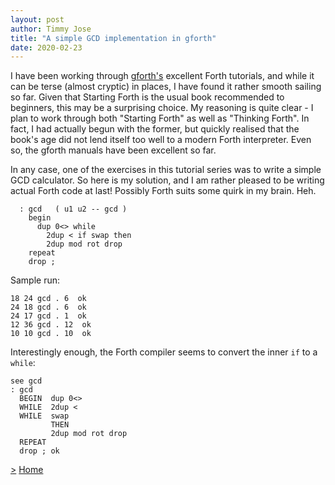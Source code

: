 ```yaml
---
layout: post
author: Timmy Jose
title: "A simple GCD implementation in gforth"
date: 2020-02-23
---
```


I have been working through [gforth's](http://www.complang.tuwien.ac.at/forth/gforth/Docs-html/Tutorial.html#Tutorial) excellent Forth tutorials, and while it can be terse (almost cryptic) in places, I have found it rather smooth sailing so far. 
Given that Starting Forth is the usual book recommended to beginners, this may be a surprising choice. My reasoning is quite clear - I plan to work through both 
"Starting Forth" as well as "Thinking Forth". In fact, I had actually begun with the former, but quickly realised that the book's age did not lend itself too well to a 
modern Forth interpreter. Even so, the gforth manuals have been excellent so far.

In any case, one of the exercises in this tutorial series was to write a simple GCD calculator. So here is my solution, and I am rather pleased to be writing actual Forth code at last! Possibly Forth suits some quirk in my brain. Heh.

```
  : gcd   ( u1 u2 -- gcd )  
    begin
      dup 0<> while
        2dup < if swap then
        2dup mod rot drop
    repeat
    drop ;

```

Sample run:

```
18 24 gcd . 6  ok
24 18 gcd . 6  ok
24 17 gcd . 1  ok
12 36 gcd . 12  ok
10 10 gcd . 10  ok

```

Interestingly enough, the Forth compiler seems to convert the inner `if` to a `while`:

```
see gcd
: gcd
  BEGIN  dup 0<>
  WHILE  2dup <
  WHILE  swap
         THEN
         2dup mod rot drop
  REPEAT
  drop ; ok
```

[>](2020-03-04-recursive-gcd-in-forth.html)
[Home](/index.html)